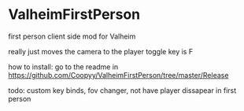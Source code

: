 # ValheimFirstPerson
first person client side mod for Valheim

really just moves the camera to the player
toggle key is F

how to install:
go to the readme in https://github.com/Coopyy/ValheimFirstPerson/tree/master/Release

todo:
custom key binds, 
fov changer, 
not have player dissapear in first person
